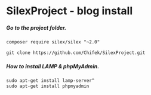 # SilexProject - blog install

##### Go to the project folder.

```html
composer require silex/silex "~2.0"
```
```html
git clone https://github.com/Chifek/SilexProject.git
```
##### How to install LAMP & phpMyAdmin.
```html
sudo apt-get install lamp-server^
sudo apt-get install phpmyadmin
```